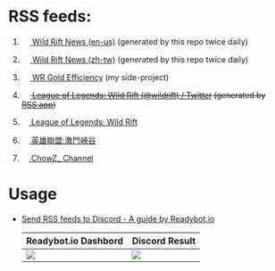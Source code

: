 # RSS feeds:

1. [<img src="https://play-lh.googleusercontent.com/ZGYP02w_hO8wlc5I3-TJjNgtnNSeM8Vf8ZfO3u34CbktMk1t6PGAPN5d7znoEiQ6dWc" height="15"> Wild Rift News (en-us)](https://changchiyou.github.io/wildrift-news-feeds/wildrift-news-en-us.xml) (generated by this repo twice daily)

2. [<img src="https://play-lh.googleusercontent.com/ZGYP02w_hO8wlc5I3-TJjNgtnNSeM8Vf8ZfO3u34CbktMk1t6PGAPN5d7znoEiQ6dWc" height="15"> Wild Rift News (zh-tw)](https://changchiyou.github.io/wildrift-news-feeds/wildrift-news-zh-tw.xml) (generated by this repo twice daily)

3. [<img src="https://pbs.twimg.com/media/E8Il5cUXoAQmrTy.png" height="15"> WR Gold Efficiency](https://changchiyou.github.io/wildrift-gold-efficiency/feed.xml) (my side-project)

4. ~~[<img src="https://upload.wikimedia.org/wikipedia/commons/5/5a/X_icon_2.svg" height="15"> League of Legends: Wild Rift (@wildrift) / Twitter](https://rss.app/feeds/L9dnqX49ETv6PL4s.xml) (generated by [RSS.app](https://rss.app/))~~

5. [<img src="https://upload.wikimedia.org/wikipedia/commons/4/42/YouTube_icon_%282013-2017%29.png" height="13"> League of Legends: Wild Rift](https://www.youtube.com/feeds/videos.xml?channel_id=UCd0ZomI5mPkrV735wul5kiw)
6. [<img src="https://upload.wikimedia.org/wikipedia/commons/4/42/YouTube_icon_%282013-2017%29.png" height="13"> 英雄聯盟:激鬥峽谷](https://www.youtube.com/feeds/videos.xml?channel_id=UCLVX4_EN9suw5zvmhl-mdLw)
7. [<img src="https://upload.wikimedia.org/wikipedia/commons/4/42/YouTube_icon_%282013-2017%29.png" height="13"> ChowZ_ Channel](https://www.youtube.com/feeds/videos.xml?channel_id=UCcPsmE7O76Fp1GoHR1TC4bQ)

# Usage

- [Send RSS feeds to Discord - A guide by Readybot.io](https://readybot.io/help/how-to/send-rss-feeds-to-discord)

  |Readybot.io Dashbord|Discord Result|
  |-|-|
  |![](https://github.com/changchiyou/wildrift-news-feeds/assets/46549482/91f6e847-db02-4cd3-889b-f629cfe74cab)|![](https://github.com/changchiyou/wildrift-news-feeds/assets/46549482/5aa165bd-7449-4c2a-b204-6dd389552f10)|
